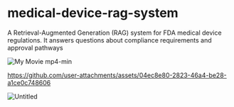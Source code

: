 # medical-device-rag-system
A Retrieval-Augmented Generation (RAG) system for FDA medical device regulations. It answers questions about compliance requirements and approval pathways

![My Movie mp4-min](https://github.com/user-attachments/assets/e2d16139-35e4-4d8d-b601-ec8def0aa1f9)


https://github.com/user-attachments/assets/04ec8e80-2823-46a4-be28-a1ce0c748606

![Untitled](https://github.com/user-attachments/assets/2059c724-27ce-41cd-ae8d-0e8f810e017a)
